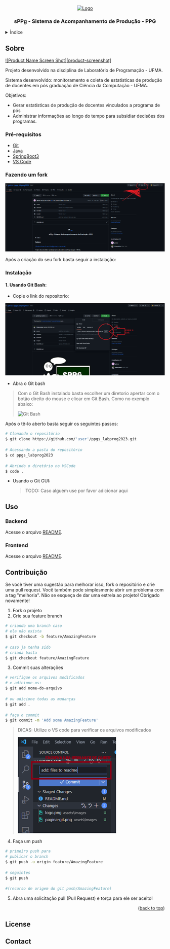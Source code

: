 <a name="readme-top"></a>

<!-- PROJECT LOGO -->
<br />
<div align="center"  width="40vw"  height="30vw">
  <a href="https://github.com/gebraz/ppgs_labprog2023">
    <img src="assets/logo.png" alt="Logo">
  </a>
  <h3 align="center">sPPg - Sistema de Acompanhamento de Produção - PPG </h3>
</div>

<!-- TABLE OF CONTENTS -->
<details>
  <summary>Índice</summary>
  <ol>
    <li>
      <a href="#about-the-project">Sobre</a>
    </li>
    <li>
      <a href="#getting-started">Getting Started</a>
      <ul>
        <li><a href="#prerequisites">Pré-Requisitos</a></li>
        <li><a href="#installation">Instalação</a></li>
      </ul>
    </li>
    <li><a href="#usage">Uso</a></li>    
    <li><a href="#contributing">Contribuição</a></li>
    <li><a href="#license">License</a></li>
    
  </ol>
</details>

<!-- ABOUT THE PROJECT -->

## Sobre

[![Product Name Screen Shot][product-screenshot]](https://example.com)

Projeto desenvolvido na disciplina de Laboratório de Programação - UFMA.

Sistema desenvolvido: monitoramento e coleta de estatísticas de produção de docentes em pós graduação de Ciência da Computação - UFMA.

Objetivos:

- Gerar estatísticas de produção de docentes vinculados a programa de pós
- Administrar informações ao longo do tempo para subsidiar decisões dos programas.

### Pré-requisitos

- [Git](https://git-scm.com/)
- [Java](https://www.java.com/pt-BR/)
- [SpringBoot3](https://spring.io/)
- [VS Code](https://code.visualstudio.com/)

### Fazendo um fork

![pagina no git](./assets/images/pagina-git.png)

Após a criação do seu fork basta seguir a instalação:

### Instalação

#### 1. Usando Git Bash:

- Copie o link do repositorio:

![Git Clone](./assets/images/clone-git.png)

- Abra o Git bash

> Com o Git Bash instalado basta escolher um diretorio apertar com o botão direito do mouse e clicar em Git Bash. Como no exemplo abaixo:
>
> ![Git Bash](https://jcutrer.com/wp-content/uploads/2018/01/git-bash-here-right-click.png.webp)

Após o tê-lo aberto basta seguir os seguintes passos:

```bash
# Clonando o repositório
$ git clone https://github.com/'user'/ppgs_labprog2023.git

# Acessando a pasta do repositório
$ cd ppgs_labprog2023

# Abrindo o diretório no VSCode
$ code .

```

- Usando o Git GUI:
  > TODO: Caso alguém use por favor adicionar aqui

## Uso

### Backend

Acesse o arquivo [README](./backend/README.md).

### Frontend

Acesse o arquivo [README](./frontend/README.md).

<!-- CONTRIBUTING -->

## Contribuição

Se você tiver uma sugestão para melhorar isso, fork o repositório e crie uma pull request. Você também pode simplesmente abrir um problema com a tag "melhoria".
Não se esqueça de dar uma estrela ao projeto! Obrigado novamente!

1. Fork o projeto
2. Crie sua feature branch

```bash
# criando uma branch caso
# ela não exista
$ git checkout -b feature/AmazingFeature

# caso ja tenha sido
# criada basta
$ git checkout feature/AmazingFeature

```

3. Commit suas alterações

```bash
# verifique os arquivos modificados
# e adicione-os:
$ git add nome-do-arquivo

# ou adicione todas as mudanças
$ git add .

# faça o commit
$ git commit -m 'Add some AmazingFeature'

```

> DICAS:
> Utilize o VS code para verificar os arquivos modificados
>
> ![aba git](./assets//images/aba-git.png)

4. Faça um push

```bash
# primeiro push para
# publicar o branch
$ git push -u origin feature/AmazingFeature

# seguintes
$ git push

#(recurso de origem do git push/AmazingFeature)

```

5. Abra uma solicitação pull (Pull Request) e torça para ele ser aceito!

<p align="right">(<a href="#readme-top">back to top</a>)</p>

<!-- LICENSE -->

## License

<!-- CONTACT -->

## Contact
